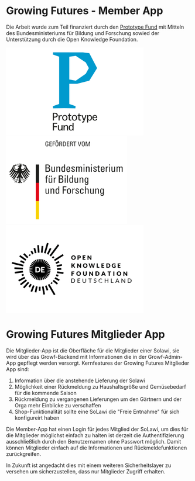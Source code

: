 # Growing Futures - Member App

Die Arbeit wurde zum Teil finanziert durch den [Prototype
Fund](https://prototypefund.de) mit Mitteln des Bundesministeriums für Bildung
und Forschung sowied der Unterstützung durch
die Open Knowledge Foundation.

![Prototype Fund](img/logo-prototype.svg)
![Bundesministerium für Bildung und Forschung](img/logo-bmbf.svg)
![Open Knowledge Foundation Deutschland](img/logo-okfn.svg)


# Growing Futures Mitglieder App

Die Mitglieder-App ist die Oberfläche für die Mitglieder einer Solawi, sie wird
über das Growf-Backend mit Informationen die in der Growf-Admin-App gepflegt
werden versorgt. Kernfeatures der Growing Futures Mitglieder App sind:

1. Information über die anstehende Lieferung der Solawi
2. Möglichkeit einer Rückmeldung zu Haushaltsgröße und Gemüsebedarf für die
   kommende Saison
3. Rückmeldung zu vergangenen Lieferungen um den Gärtnern und der Orga mehr
   Einblicke zu verschaffen
4. Shop-Funktionalität sollte eine SoLawi die "Freie Entnahme" für sich
   konfigureirt haben


Die Member-App hat einen Login für jedes Mitglied der SoLawi, um dies für die
Mitglieder möglichst einfach zu halten ist derzeit die Authentifizierung
ausschließlich durch den Benutzernamen ohne Passwort möglich. Damit können
Mitglieder einfach auf die Informationen und Rückmeldefunktionen zurückgreifen.

In Zukunft ist angedacht dies mit einem weiteren Sicherheitslayer zu versehen
um sicherzustellen, dass nur Mitglieder Zugriff erhalten.
